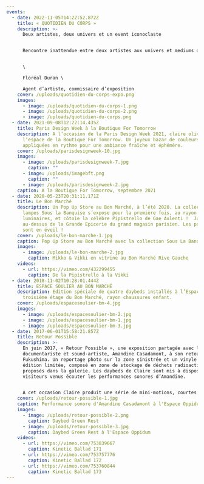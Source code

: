 ```yaml
---
events:
  - date: 2022-11-05T14:22:52.872Z
    title: « QUOTIDIEN DU CORPS »
    description: >-
      Deux artistes, deux univers et un event iconoclaste


      Rencontre inattendue entre deux artistes aux univers et mediums différents, cet happening est placé sous le signe de la couleur, de la découverte et d’une approche festive de l’art. Si les aspects transgressifs et le retour à l’enfance sous-tendent leur travail, ils s’inscrivent également dans une démarche artistique consciente, réfléchie, en prise avec les soubresauts de notre société. claire olivès, designer française et josé sierra vega, artiste colombien, conjuguent ici une passion commune pour un art jubilatoire et résolument engagé. 


      \

      Floréal Duran \

      Agent d’artiste, commissaire d’exposition
    cover: /uploads/quotidien-du-corps-expo.png
    images:
      - image: /uploads/quotidien-du-corps-1.png
      - image: /uploads/quotidien-du-corps-2.png
      - image: /uploads/quotidien-du-corps.png
  - date: 2021-09-08T12:22:14.435Z
    title: Paris Design Week à la Boutique For Tomorrow
    description: A l’occasion de la Paris Design Week 2021, claire olivès investit
      l’espace de la Boutique For Tomorrow. Un joyeux bazar de couleurs
      appliquées en rythme pour une ambiance fraîche et éphémère.
    cover: /uploads/parisdesignweek-10.jpg
    images:
      - image: /uploads/parisdesignweek-7.jpg
        caption: ""
      - image: /uploads/imagebft.png
        caption: ""
      - image: /uploads/parisdesignweek-2.jpg
    caption: A la Boutique For Tomorrow, septembre 2021
  - date: 2020-05-23T20:31:11.171Z
    title: Le Bon Marché
    description: Un Pop Up Store au Bon Marché, à l’été 2020. La collection de
      lampes Sous la Banquise s’expose pour la première fois, au rayon
      luminaires, et côtoie la célèbre Pipistrello de Gae Aulenti !  Juste
      au-dessus de la Grande Epicerie du grand magasin parisien. Les papilles
      sont en éveil !
    cover: /uploads/le-bon-marche-1.jpg
    caption: Pop Up Store au Bon Marché avec la collection Sous La Banquise
    images:
      - image: /uploads/le-bon-marche-2.jpg
        caption: Mikko & Vikki en vitrine au Bon Marché Rive Gauche
    videos:
      - url: https://vimeo.com/432299455
        caption: De la Pipistrello à la Vikki
  - date: 2018-11-02T10:28:01.444Z
    title: ESPACE SOULIER AU BON MARCHÉ
    description: Edition spéciale de quatre daybeds installés à l’Espace Soulier, au
      troisième étage du Bon Marché, rayon chaussures enfant.
    cover: /uploads/espacesoulier-bm-4.jpg
    images:
      - image: /uploads/espacesoulier-bm-2.jpg
      - image: /uploads/espacesoulier-bm-1.jpg
      - image: /uploads/espacesoulier-bm-3.jpg
  - date: 2017-06-01T15:58:21.857Z
    title: Retour Possible
    description: >-
      En juin 2017, « Retour Possible », une exposition partagée avec la
      documentariste et sound-artiste, Amandine Casadamont, à son retour de
      Fukushima. Un reportage photo sur la zone sinistrée et un vinyle en
      édition limitée, composé en zone de stockage de déchets radioactifs, sont
      proposés dans la galerie. Les daybeds de Claire sont mis à disposition des
      visiteurs venus écouter les performances sonores d’Amandine.  


      A cet occasion Claire produit une série de mini-motions, courtes animations sous forme de ballades graphiques. Et aussi, un daybed en édition spéciale, le Green Rest, avec un pied qui reprend les codes d’une balise de sécurité. A l’Espace Oppidum, Paris IIIe.
    cover: /uploads/retour-possible-1.jpg
    caption: Performance sonore d'Amandine Casadamont à l'Espace Oppidum
    images:
      - image: /uploads/retour-possible-2.png
        caption: Daybed Green Rest
      - image: /uploads/retour-possible-3.jpg
        caption: Daybed Green Rest à l'Espace Oppidum
    videos:
      - url: https://vimeo.com/753839667
        caption: Kinetic Ballad 171
      - url: https://vimeo.com/753757776
        caption: Kinetic Ballad 172
      - url: https://vimeo.com/753760844
        caption: Kinetic Ballad 173
---
```

